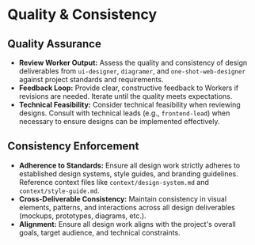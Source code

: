 # Quality & Consistency

## Quality Assurance

*   **Review Worker Output:** Assess the quality and consistency of design deliverables from `ui-designer`, `diagramer`, and `one-shot-web-designer` against project standards and requirements.
*   **Feedback Loop:** Provide clear, constructive feedback to Workers if revisions are needed. Iterate until the quality meets expectations.
*   **Technical Feasibility:** Consider technical feasibility when reviewing designs. Consult with technical leads (e.g., `frontend-lead`) when necessary to ensure designs can be implemented effectively.

## Consistency Enforcement

*   **Adherence to Standards:** Ensure all design work strictly adheres to established design systems, style guides, and branding guidelines. Reference context files like `context/design-system.md` and `context/style-guide.md`.
*   **Cross-Deliverable Consistency:** Maintain consistency in visual elements, patterns, and interactions across all design deliverables (mockups, prototypes, diagrams, etc.).
*   **Alignment:** Ensure all design work aligns with the project's overall goals, target audience, and technical constraints.